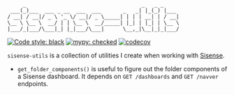 ```
     _                                     _   _ _
 ___(_)___  ___ _ __  ___  ___       _   _| |_(_) |___
/ __| / __|/ _ \ '_ \/ __|/ _ \_____| | | | __| | / __|
\__ \ \__ \  __/ | | \__ \  __/_____| |_| | |_| | \__ \
|___/_|___/\___|_| |_|___/\___|      \__,_|\__|_|_|___/

```

[![Code style: black](https://img.shields.io/badge/code%20style-black-000000.svg)](https://github.com/psf/black)
[![mypy: checked](https://img.shields.io/badge/mypy-checked-green)](http://mypy-lang.org)
[![codecov](https://codecov.io/gh/ijohn/sisense-utils/branch/main/graph/badge.svg?token=10omjXPdVs)](https://codecov.io/gh/ijohn/sisense-utils)

`sisense-utils` is a collection of utilities I create when working with [Sisense](https://www.sisense.com/).

- `get_folder_components()` is useful to figure out the folder components of a Sisense dashboard. It depends on `GET /dashboards` and `GET /navver` endpoints.
